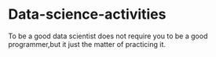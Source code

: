 # Data-science-activities
To be a good data scientist does not require you to be a good programmer,but it just the matter of practicing it.
